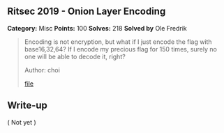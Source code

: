 ## Ritsec 2019 - Onion Layer Encoding

**Category:** Misc
**Points:** 100
**Solves:** 218
**Solved by** Ole Fredrik

>Encoding is not encryption, but what if I just encode the flag with base16,32,64? If I encode my precious flag for 150 times, surely no one will be able to decode it, right?
>
>Author: choi
>
>[file](onionlayerencoding.txt)

## Write-up

( Not yet )